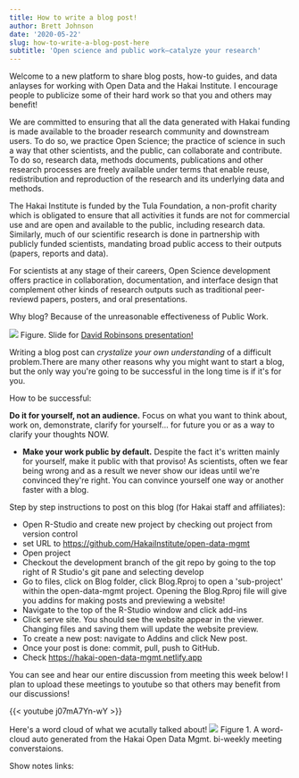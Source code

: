 ```yaml
---
title: How to write a blog post!
author: Brett Johnson
date: '2020-05-22'
slug: how-to-write-a-blog-post-here
subtitle: 'Open science and public work—catalyze your research'
---
```


Welcome to a new platform to share blog posts, how-to guides, and data anlayses for working with Open Data and the Hakai Institute. I encourage people to publicize some of their hard work so that you and others may benefit!

We are committed to ensuring that all the data generated with Hakai funding is made available to the broader research community and downstream users. To do so, we practice Open Science; the practice of science in such a way that other scientists, and the public, can collaborate and contribute. To do so, research data, methods documents, publications and other research processes are freely available under terms that enable reuse, redistribution and reproduction of the research and its underlying data and methods.

The Hakai Institute is funded by the Tula Foundation, a non-profit charity which is obligated to
ensure that all activities it funds are not for commercial use and are open and available to the
public, including research data. Similarly, much of our scientific research is done in partnership
with publicly funded scientists, mandating broad public access to their outputs (papers, reports
and data).

For scientists at any stage of their careers, Open Science development offers practice in collaboration, documentation, and interface design that complement other kinds of research outputs such as traditional peer-reviewd papers, posters, and oral presentations.


Why blog? Because of the unreasonable effectiveness of Public Work. 

![](/post/2020-05-21-how-to-post-a-blog.en_files/1.png)
Figure. Slide for [David Robinsons presentation!](https://rstudio.com/resources/rstudioconf-2019/the-unreasonable-effectiveness-of-public-work/)


Writing a blog post can *crystalize your own understanding* of a difficult problem.There are many other reasons why you might want to start a blog, but the only way you're going to be successful in the long time is if it's for you.

How to be successful:

**Do it for yourself, not an audience.**
Focus on what you want to think about, work on, demonstrate, clarify for yourself... for future you or as a way to clarify your thoughts NOW.

* **Make your work public by default.** Despite the fact it's written mainly for yourself, make it public with that proviso! As scientists, often we fear being wrong and as a result we never show our ideas until we're convinced they're right. You can convince yourself one way or another faster with a blog. 

Step by step instructions to post on this blog (for Hakai staff and affiliates):

- Open R-Studio and create new project by checking out project from version control
- set URL to https://github.com/HakaiInstitute/open-data-mgmt
- Open project
- Checkout the development branch of the git repo by going to the top right of R Studio's git pane and selecting develop
- Go to files, click on Blog folder, click Blog.Rproj to open a 
'sub-project' within the open-data-mgmt project. Opening the Blog.Rproj file will give you addins for making posts and previewing a website!
- Navigate to the top of the R-Studio window and click add-ins
- Click serve site. You should see the website appear in the viewer. Changing files and saving them will update the website preview.
- To create a new post: navigate to Addins and click New post.
- Once your post is done: commit, pull, push to GitHub.
- Check https://hakai-open-data-mgmt.netlify.app

You can see and hear our entire discussion from meeting this week below! I plan to upload these meetings to youtube so that others may benefit from our discussions!


{{< youtube j07mA7Yn-wY >}}


Here's a word cloud of what we acutally talked about! 
![](/post/2020-05-22-how-to-write-a-blog-post-here.en_files/picccc.png)
Figure 1. A word-cloud auto generated from the Hakai Open Data Mgmt. bi-weekly meeting converstaions.

Show notes links:


